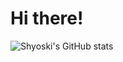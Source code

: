 

# Hi there!

![Shyoski's GitHub stats](https://github-readme-stats.vercel.app/api?username=T-0914&show_icons=true&theme=radical)
